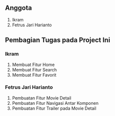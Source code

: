 ## Anggota

1. Ikram
2. Fetrus Jari Harianto

## Pembagian Tugas pada Project Ini

### Ikram
1. Membuat Fitur Home
2. Membuat Fitur Search
3. Membuat Fitur Favorit

### Fetrus Jari Harianto
1. Pembuatan Fitur Movie Detail
2. Pembuatan Fitur Navigasi Antar Komponen
3. Pembuatan Fitur Trailer pada Movie Detail
